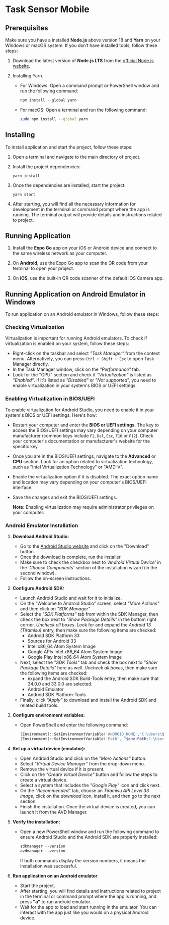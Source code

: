# Task Sensor Mobile

## Prerequisites

Make sure you have a installed **Node.js** above version 18 and **Yarn** on your Windows or macOS system. If you don’t have installed tools, follow these steps:

1. Download the latest version of **Node.js LTS** from the [official Node.js website](https://nodejs.org).

2. Installing Yarn.

   - For Windows:
     Open a command prompt or PowerShell window and run the following command:

     ```powershell
     npm install --global yarn
     ```

   - For macOS:
     Open a terminal and run the following command:

     ```bash
     sudo npm install --global yarn
     ```

## Installing

To install application and start the project, follow these steps:

1. Open a terminal and navigate to the main directory of project.

2. Install the project dependencies:

   ```shell
   yarn install
   ```

3. Once the dependencies are installed, start the project:

   ```shell
   yarn start
   ```

4. After starting, you will find all the necessary information for development in the terminal or command prompt where the app is running. The terminal output will provide details and instructions related to project.

## Running Application

1. Install the **Expo Go** app on your iOS or Android device and connect to the same wireless network as your computer.

2. On **Android**, use the Expo Go app to scan the QR code from your terminal to open your project.

3. On **iOS**, use the built-in QR code scanner of the default iOS Camera app.

## Running Application on Android Emulator in Windows

To run application on an Android emulator in Windows, follow these steps:

### Checking Virtualization

Virtualization is important for running Android emulators. To check if virtualization is enabled on your system, follow these steps:

- Right-click on the taskbar and select _"Task Manager"_ from the context menu. Alternatively, you can press `Ctrl + Shift + Esc` to open Task Manager directly.
- In the Task Manager window, click on the _"Performance"_ tab.
- Look for the "CPU" section and check if _"Virtualization"_ is listed as _"Enabled"_. If it's listed as _"Disabled"_ or _"Not supported_", you need to enable virtualization in your system's BIOS or UEFI settings.

### Enabling Virtualization in BIOS/UEFI

To enable virtualization for Android Studio, you need to enable it in your system's BIOS or UEFI settings. Here's how:

- Restart your computer and enter the **BIOS or UEFI settings**. The key to access the BIOS/UEFI settings may vary depending on your computer manufacturer (common keys include `F2`, `Del`, `Esc`, `F10` or `F12`). Check your computer's documentation or manufacturer's website for the specific key.

- Once you are in the BIOS/UEFI settings, navigate to the **Advanced** or **CPU** section. Look for an option related to virtualization technology, such as "Intel Virtualization Technology" or "AMD-V".

- Enable the virtualization option if it is disabled. The exact option name and location may vary depending on your computer's BIOS/UEFI interface.

- Save the changes and exit the BIOS/UEFI settings.

  **Note:** Enabling virtualization may require administrator privileges on your computer.

### Android Emulator Installation

1. **Download Android Studio:**

   - Go to the [Android Studio website](https://developer.android.com/studio) and click on the "Download" button.
   - Once the download is complete, run the installer.
   - Make sure to check the checkbox next to _'Android Virtual Device'_ in the _'Choose Components'_ section of the installation wizard (in the second window).
   - Follow the on-screen instructions.

2. **Configure Android SDK:**

   - Launch Android Studio and wait for it to initialize.
   - On the "Welcome to Android Studio" screen, select _"More Actions"_ and then click on _"SDK Manager"_.
   - Select the _"SDK Platforms"_ tab from within the SDK Manager, then check the box next to _"Show Package Details"_ in the bottom right corner. _Uncheck all boxes_. Look for and expand the _Android 13 (Tiramisu)_ entry, then make sure the following items are checked:
     - Android SDK Platform 33
     - Sources for Android 33
     - Intel x86_64 Atom System Image
     - Google APIs Intel x86_64 Atom System Image
     - Google Play Intel x86_64 Atom System Image
   - Next, select the _"SDK Tools"_ tab and check the box next to _"Show Package Details"_ here as well. _Uncheck all boxes_, then make sure the following items are checked:
     - expand the Android SDK Build-Tools entry, then make sure that 34.0.0 and 33.0.0 are selected.
     - Android Emulator
     - Android SDK Platform-Tools
   - Finally, click _"Apply"_ to download and install the Android SDK and related build tools.

3. **Configure environment variables:**

   - Open PowerShell and enter the following command:

     ```powershell
     [Environment]::SetEnvironmentVariable('ANDROID_HOME',"C:\Users\$env:USERNAME\Android\Sdk", 'User')
     [Environment]::SetEnvironmentVariable('Path', "$env:Path;C:\Users\$env:USERNAME\Android\Sdk\platform-tools", 'User')
     ```

4. **Set up a virtual device (emulator):**

   - Open Android Studio and click on the _"More Actions"_ button.
   - Select _"Virtual Device Manager"_ from the drop-down menu.
   - Remove the virtual device if it is present.
   - Click on the _"Create Virtual Device"_ button and follow the steps to create a virtual device.
   - Select a system that includes the _"Google Play"_ icon and click next.
   - On the _"Recommended"_ tab, choose an _Tiramisu API Level 33 image_, click on the _download_ icon, install it, and then go to the next section.
   - Finish the installation. Once the virtual device is created, you can launch it from the AVD Manager.

5. **Verify the installation:**

   - Open a new PowerShell window and run the following command to ensure Android Studio and the Android SDK are properly installed:

     ```powershell
     sdkmanager --version
     avdmanager --version
     ```

     If both commands display the version numbers, it means the installation was successful.

6. **Run application on an Android emulator**

   - Start the project.
   - After starting, you will find details and instructions related to project in the terminal or command prompt where the app is running, and press **"a"** to run android emulator.
   - Wait for the app to load and start running in the emulator. You can interact with the app just like you would on a physical Android device.
